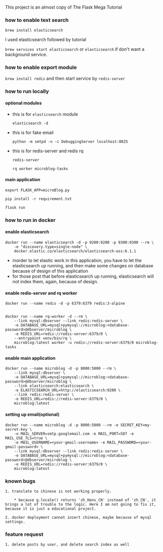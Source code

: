 This project is an almost copy of The Flask Mega Tutorial

### how to enable text search

`brew install elasticsearch`

I used elasticsearch followed by tutorial

`brew services start elasticsearch` or `elasticsearch` if don't want a background service.

### how to enable export module

`brew install redis` and then start service by `redis-server`

### how to run locally

#### optional modules

* this is for `elasticsearch` module

	`elasticsearch -d`

* this is for fake email

	`python -m smtpd -n -c DebuggingServer localhost:8025`

* this is for redis-server and redis rq

	`redis-server`

	`rq worker microblog-tasks`

#### main application

`export FLASK_APP=microBlog.py`

`pip install -r requirement.txt`

`flask run`

### how to run in docker

#### enable elasticsearch

```
docker run --name elasticsearch -d -p 9200:9200 -p 9300:9300 --rm \
    -e "discovery.type=single-node" \
    docker.elastic.co/elasticsearch/elasticsearch-oss:6.1.1
```
* inorder to let elastic work in this application, you have to let the elasticsearch up running, and then make some changes on database because of design of this application
* for those post that before elasticsearch up running, elasticsearch will not index them, again, because of design.

#### enable redis-server and rq worker
```
docker run --name redis -d -p 6379:6379 redis:3-alpine


docker run --name rq-worker -d --rm \
    --link mysql:dbserver --link redis:redis-server \
    -e DATABASE_URL=mysql+pymysql://microblog:<database-password>@dbserver/microblog \
    -e REDIS_URL=redis://redis-server:6379/0 \
    --entrypoint venv/bin/rq \
    microblog:latest worker -u redis://redis-server:6379/0 microblog-tasks
```

#### enable main application
```
docker run --name microblog -d -p 8000:5000 --rm \
	--link mysql:dbserver \
	-e DATABASE_URL=mysql+pymysql://microblog:<database-password>@dbserver/microblog \
	--link elasticsearch:elasticsearch \
    -e ELASTICSEARCH_URL=http://elasticsearch:9200 \
    --link redis:redis-server \
    -e REDIS_URL=redis://redis-server:6379/0 \
    microblog:latest
```

#### setting up email(optional)
```
docker run --name microblog -d -p 8000:5000 --rm -e SECRET_KEY=my-secret-key \
    -e MAIL_SERVER=smtp.googlemail.com -e MAIL_PORT=587 -e MAIL_USE_TLS=true \
    -e MAIL_USERNAME=<your-gmail-username> -e MAIL_PASSWORD=<your-gmail-password> \
    --link mysql:dbserver --link redis:redis-server \
    -e DATABASE_URL=mysql+pymysql://microblog:<database-password>@dbserver/microblog \
    -e REDIS_URL=redis://redis-server:6379/0 \
    microblog:latest
```
### known bugs

	1. translate to chinese is not working properly.

		* because g.locale() returns 'zh_Hans_CN' instead of 'zh_CN', it brings a lot of trouble to the logic. Here I am not going to fix it, because it is just a educational project.

	2. docker deployment cannot insert chinese, maybe because of mysql settings.



### feature request

	1. delete posts by user, and delete search index as well